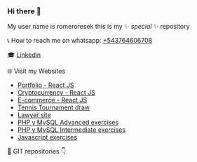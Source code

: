 ### Hi there 👋


My user name is romeroresek this is my ✨ _special_ ✨ repository<br>

📞 How to reach me on whatsapp: [+543764606708](https://wa.me/543764606708)<br>

🎓 [Linkedin](https://www.linkedin.com/in/romeroresek/)

🌐 Visit my Websites <br>
- [Portfolio - React JS](http://portafolio.portafolio.ar)
- [Cryptocurrency - React JS](http://criptos.portafolio.ar)
- [E-commerce - React JS](http://minegocio.portafolio.ar)
- [Tennis Tournament draw](http://torneito.com.ar)<br>
- [Lawyer site](http://yawny.com.ar/)<br>
- [PHP y MySQL Advanced exercises](http://portafolio.ar/php_avanzado_utn/)<br>
- [PHP y MySQL Intermediate exercises](http://portafolio.ar/php_intermedio_utn/)<br>
- [Javascript exercises](http://portafolio.ar/javascript_utn/)<br>

💼 GIT repositories 👇
